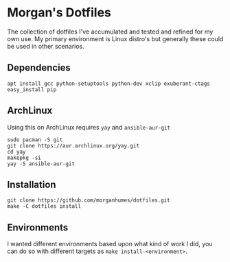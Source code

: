 # Morgan's Dotfiles

The collection of dotfiles I've accumulated and tested and refined for my own use. My primary environment is Linux distro's but generally these could be used in other scenarios.

## Dependencies
```
apt install gcc python-setuptools python-dev xclip exuberant-ctags
easy_install pip
```

## ArchLinux
Using this on ArchLinux requires `yay` and `ansible-aur-git`
```
sudo pacman -S git
git clone https://aur.archlinux.org/yay.git
cd yay
makepkg -si
yay -S ansible-aur-git
```


## Installation

```
git clone https://github.com/morganhumes/dotfiles.git
make -C dotfiles install
```


## Environments

I wanted different environments based upon what kind of work I did, you can do so with different targets as `make install-<environment>`.
